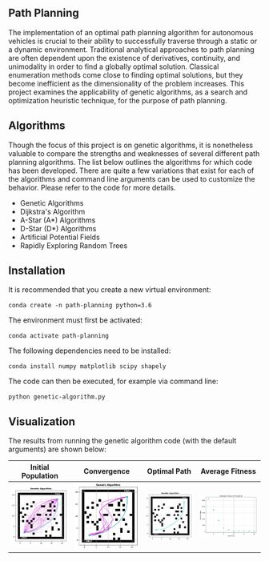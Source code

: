 ## Path Planning

The implementation of an optimal path planning algorithm for autonomous vehicles is crucial to their ability to successfully traverse through a static or a dynamic environment. Traditional analytical approaches to path planning are often dependent upon the existence of derivatives, continuity, and unimodality in order to find a globally optimal solution. Classical enumeration methods come close to finding optimal solutions, but they become inefficient as the dimensionality of the problem increases. This project examines the applicability of genetic algorithms, as a search and optimization heuristic technique, for the purpose of path planning.

## Algorithms

Though the focus of this project is on genetic algorithms, it is nonetheless valuable to compare the strengths and weaknesses of several different path planning algorithms. The list below outlines the algorithms for which code has been developed. There are quite a few variations that exist for each of the algorithms and command line arguments can be used to customize the behavior. Please refer to the code for more details.

- Genetic Algorithms
- Dijkstra's Algorithm
- A-Star (A*) Algorithms
- D-Star (D*) Algorithms
- Artificial Potential Fields
- Rapidly Exploring Random Trees

## Installation

It is recommended that you create a new virtual environment:

```
conda create -n path-planning python=3.6
```

The environment must first be activated:

```
conda activate path-planning
```

The following dependencies need to be installed:

```
conda install numpy matplotlib scipy shapely
```

The code can then be executed, for example via command line:

```
python genetic-algorithm.py
```

## Visualization

The results from running the genetic algorithm code (with the default arguments) are shown below:

| Initial Population | Convergence | Optimal Path | Average Fitness |
|:------------------:|:-----------:|:------------:|:---------------:|
|    ![I][start]     |![C][middle] |  ![O][stop]  |  ![A][average]  |

[start]: images/start.png "Initial Population"
[middle]: images/middle.png "Convergence"
[stop]: images/stop.png "Optimal Path"
[average]: images/average.png "Average Fitness"
